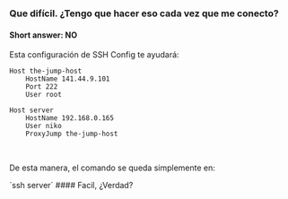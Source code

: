 ### Que difícil. ¿Tengo que hacer eso cada vez que me conecto?
#### Short answer: NO
Esta configuración de SSH Config te ayudará:
```
Host the-jump-host
    HostName 141.44.9.101
    Port 222
    User root
    
Host server
    HostName 192.168.0.165
    User niko
    ProxyJump the-jump-host
```
<br>
<p>De esta manera, el comando se queda simplemente en:</p>
`ssh server`
#### Facil, ¿Verdad?
